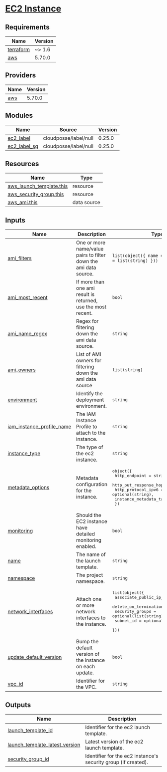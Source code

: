 # [EC2 Instance](https://aws.amazon.com/ec2)

<!-- BEGIN_TF_DOCS -->
## Requirements

| Name | Version |
|------|---------|
| <a name="requirement_terraform"></a> [terraform](#requirement\_terraform) | ~> 1.6 |
| <a name="requirement_aws"></a> [aws](#requirement\_aws) | 5.70.0 |

## Providers

| Name | Version |
|------|---------|
| <a name="provider_aws"></a> [aws](#provider\_aws) | 5.70.0 |

## Modules

| Name | Source | Version |
|------|--------|---------|
| <a name="module_ec2_label"></a> [ec2\_label](#module\_ec2\_label) | cloudposse/label/null | 0.25.0 |
| <a name="module_ec2_label_sg"></a> [ec2\_label\_sg](#module\_ec2\_label\_sg) | cloudposse/label/null | 0.25.0 |

## Resources

| Name | Type |
|------|------|
| [aws_launch_template.this](https://registry.terraform.io/providers/hashicorp/aws/5.70.0/docs/resources/launch_template) | resource |
| [aws_security_group.this](https://registry.terraform.io/providers/hashicorp/aws/5.70.0/docs/resources/security_group) | resource |
| [aws_ami.this](https://registry.terraform.io/providers/hashicorp/aws/5.70.0/docs/data-sources/ami) | data source |

## Inputs

| Name | Description | Type | Default | Required |
|------|-------------|------|---------|:--------:|
| <a name="input_ami_filters"></a> [ami\_filters](#input\_ami\_filters) | One or more name/value pairs to filter down the ami data source. | `list(object({ name = string, values = list(string) }))` | `null` | no |
| <a name="input_ami_most_recent"></a> [ami\_most\_recent](#input\_ami\_most\_recent) | If more than one ami result is returned, use the most recent. | `bool` | `true` | no |
| <a name="input_ami_name_regex"></a> [ami\_name\_regex](#input\_ami\_name\_regex) | Regex for filtering down the ami data source. | `string` | n/a | yes |
| <a name="input_ami_owners"></a> [ami\_owners](#input\_ami\_owners) | List of AMI owners for filtering down the ami data source | `list(string)` | <pre>[<br>  "amazon"<br>]</pre> | no |
| <a name="input_environment"></a> [environment](#input\_environment) | Identify the deployment environment. | `string` | n/a | yes |
| <a name="input_iam_instance_profile_name"></a> [iam\_instance\_profile\_name](#input\_iam\_instance\_profile\_name) | The IAM Instance Profile to attach to the instance. | `string` | n/a | yes |
| <a name="input_instance_type"></a> [instance\_type](#input\_instance\_type) | The type of the ec2 instance. | `string` | n/a | yes |
| <a name="input_metadata_options"></a> [metadata\_options](#input\_metadata\_options) | Metadata configuration for the instance. | <pre>object({<br>    http_endpoint               = string,<br>    http_put_response_hop_limit = number,<br>    http_protocol_ipv6          = optional(string),<br>    instance_metadata_tags      = string<br>  })</pre> | n/a | yes |
| <a name="input_monitoring"></a> [monitoring](#input\_monitoring) | Should the EC2 instance have detailed monitoring enabled. | `bool` | `true` | no |
| <a name="input_name"></a> [name](#input\_name) | The name of the launch template. | `string` | n/a | yes |
| <a name="input_namespace"></a> [namespace](#input\_namespace) | The project namespace. | `string` | n/a | yes |
| <a name="input_network_interfaces"></a> [network\_interfaces](#input\_network\_interfaces) | Attach one or more network interfaces to the instance. | <pre>list(object({<br>    associate_public_ip_address = bool,<br>    delete_on_termination       = bool,<br>    security_groups             = optional(list(string)),<br>    subnet_id                   = optional(string),<br>  }))</pre> | n/a | yes |
| <a name="input_update_default_version"></a> [update\_default\_version](#input\_update\_default\_version) | Bump the default version of the instance on each update. | `bool` | `true` | no |
| <a name="input_vpc_id"></a> [vpc\_id](#input\_vpc\_id) | Identifier for the VPC. | `string` | n/a | yes |

## Outputs

| Name | Description |
|------|-------------|
| <a name="output_launch_template_id"></a> [launch\_template\_id](#output\_launch\_template\_id) | Identifier for the ec2 launch template. |
| <a name="output_launch_template_latest_version"></a> [launch\_template\_latest\_version](#output\_launch\_template\_latest\_version) | Latest version of the ec2 launch template. |
| <a name="output_security_group_id"></a> [security\_group\_id](#output\_security\_group\_id) | Identifier for the ec2 instance's security group (if created). |
<!-- END_TF_DOCS -->